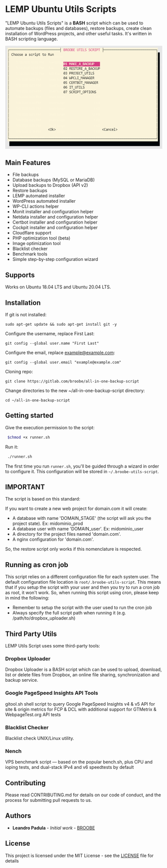 # LEMP Ubuntu Utils Scripts

"LEMP Ubuntu Utils Scripts" is a **BASH** script which can be used to automate backups (files and databases), restore backups, create clean installation of WordPress projects, and other useful tasks.
It's written in BASH scripting language.

![ScreenShot](./screenshot.png)

## Main Features

* File backups
* Database backups (MySQL or MariaDB)
* Upload backups to Dropbox (API v2)
* Restore backups
* LEMP automated installer
* WordPress automated installer
* WP-CLI actions helper
* Monit installer and configuration helper
* Netdata installer and configuration helper
* Certbot installer and configuration helper
* Cockpit installer and configuration helper
* Cloudflare support
* PHP optimization tool (beta)
* Image optimization tool
* Blacklist checker
* Benchmark tools
* Simple step-by-step configuration wizard

## Supports

Works on Ubuntu 18.04 LTS and Ubuntu 20.04 LTS.

## Installation

If git is not installed:

```
sudo apt-get update && sudo apt-get install git -y
```

Configure the username, replace First Last:

```
git config --global user.name "First Last"
```

Configure the email, replace example@example.com:

```
git config --global user.email "example@example.com"
```

Cloning repo:

```
git clone https://gitlab.com/broobe/all-in-one-backup-script
```

Change directories to the new ~/all-in-one-backup-script directory:

```
cd ~/all-in-one-backup-script
```

## Getting started

Give the execution permission to the script:

```bash
 $chmod +x runner.sh
```

Run it:

```bash
 ./runner.sh
```

The first time you run `runner.sh`, you'll be guided through a wizard in order to configure it. This configuration will be stored in `~/.broobe-utils-script`.

## IMPORTANT

The script is based on this standard:

If you want to create a new web project for domain.com it will create:
* A database with name 'DOMAIN_STAGE' (the script will ask you the project state). Ex: midominio_prod
* A database user with name 'DOMAIN_user'. Ex: midominio_user
* A directory for the project files named 'domain.com'.
* A nginx configuration for 'domain.com'.

So, the restore script only works if this nomenclature is respected.

## Running as cron job
This script relies on a different configuration file for each system user. The default configuration file location is `root/.broobe-utils-script`.
This means that if you setup the script with your user and then you try to run a cron job as root, it won't work.
So, when running this script using cron, please keep in mind the following:
* Remember to setup the script with the user used to run the cron job
* Always specify the full script path when running it (e.g.  /path/to/dropbox_uploader.sh)

## Third Party Utils

LEMP Utils Script uses some third-party tools:

### Dropbox Uploader

Dropbox Uploader is a BASH script which can be used to upload, download, list or delete files from Dropbox, an online file sharing, synchronization and backup service.

### Google PageSpeed Insights API Tools

gitool.sh shell script to query Google PageSpeed Insights v4 & v5 API for site & origin metrics for FCP & DCL with additional support for GTMetrix & WebpageTest.org API tests

### Blacklist Checker

Blacklist check UNIX/Linux utility.

### Nench

VPS benchmark script — based on the popular bench.sh, plus CPU and ioping tests, and dual-stack IPv4 and v6 speedtests by default

## Contributing
Please read CONTRIBUTING.md for details on our code of conduct, and the process for submitting pull requests to us.

## Authors
* **Leandro Padula** - *Initial work* - [BROOBE](https://www.broobe.com)

## License
This project is licensed under the MIT License - see the [LICENSE](./LICENSE) file for details